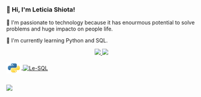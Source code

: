 ### 🦊 Hi, I'm Leticia Shiota!


:dart:  I'm passionate to technology because it has enourmous potential to solve problems and huge impacto on people life. 

:rocket: I'm currently learning Python and SQL.


<div align="center">
  <a href="https://github.com/leshiota">
  <img height="180em" src="https://github-readme-stats.vercel.app/api?username=leshiota&show_icons=true&theme=dracula&include_all_commits=true&count_private=true"/>
  <img height="180em" src="https://github-readme-stats.vercel.app/api/top-langs/?username=leshiota&layout=compact&langs_count=7&theme=dracula"/>
</div>

  <div style="display: inline_block"><br>
  <img align="center" alt="Le-Python" height="30" width="40" src="https://raw.githubusercontent.com/devicons/devicon/master/icons/python/python-original.svg">
  <img align="center" alt="Le-SQL" height="30" width="40" src="https://cdn.jsdelivr.net/gh/devicons/devicon/icons/postgresql/postgresql-original-wordmark.svg">

</div>
  
  ##
  
<div> 
   <a href="https://www.linkedin.com/in/leticia-shiota-36597954/" target="_blank"><img src="https://img.shields.io/badge/-LinkedIn-%230077B5?style=for-the-badge&logo=linkedin&logoColor=white" target="_blank"></a> 
